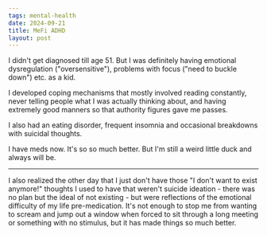 ```yaml
---
tags: mental-health
date: 2024-09-21
title: MeFi ADHD
layout: post
---
```


I didn't get diagnosed till age 51. But I was definitely having emotional dysregulation ("oversensitive"), problems with focus ("need to buckle down") etc. as a kid.

I developed coping mechanisms that mostly involved reading constantly, never telling people what I was actually thinking about, and having extremely good manners so that authority figures gave me passes.

I also had an eating disorder, frequent insomnia and occasional breakdowns with suicidal thoughts.

I have meds now. It's so so much better. But I'm still a weird little duck and always will be.

---

I also realized the other day that I just don't have those "I don't want to exist anymore!" thoughts I used to have that weren't suicide ideation - there was no plan but the ideal of not existing - but were reflections of the emotional difficulty of my life pre-medication. It's not enough to stop me from wanting to scream and jump out a window when forced to sit through a long meeting or something with no stimulus, but it has made things so much better.
